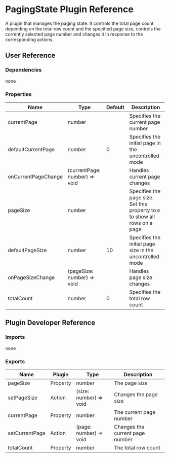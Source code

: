 # PagingState Plugin Reference

A plugin that manages the paging state. It controls the total page count depending on the total row count and the specified page size, controls the currently selected page number and changes it in response to the corresponding actions.

## User Reference

### Dependencies

none

### Properties

Name | Type | Default | Description
-----|------|---------|------------
currentPage | number | | Specifies the current page number
defaultCurrentPage | number | 0 | Specifies the initial page in the uncontrolled mode
onCurrentPageChange | (currentPage: number) => void | | Handles current page changes
pageSize | number | | Specifies the page size. Set this property to `0` to show all rows on a page
defaultPageSize | number | 10 | Specifies the initial page size in the uncontrolled mode
onPageSizeChange | (pageSize: number) => void | | Handles page size changes
totalCount | number | 0 | Specifies the total row count

## Plugin Developer Reference

### Imports

none

### Exports

Name | Plugin | Type | Description
-----|--------|------|------------
pageSize | Property | number | The page size
setPageSize | Action | (size: number) => void | Changes the page size
currentPage | Property | number | The current page number
setCurrentPage | Action | (page: number) => void | Changes the current page number
totalCount | Property | number | The total row count
